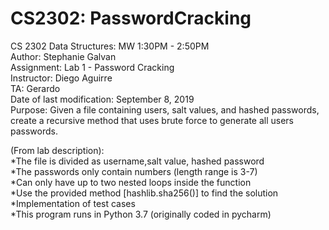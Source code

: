 # CS2302: PasswordCracking
CS 2302 Data Structures: MW 1:30PM - 2:50PM <br />
Author: Stephanie Galvan <br />
Assignment: Lab 1 - Password Cracking <br />
Instructor: Diego Aguirre <br />
TA: Gerardo <br />
Date of last modification: September 8, 2019 <br />
Purpose: Given a file containing users, salt values, and hashed passwords, create a recursive method that uses brute force to generate all users passwords. <br />

(From lab description): <br />
  *The file is divided as username,salt value, hashed password <br />
  *The passwords only contain numbers (length range is 3-7) <br />
  *Can only have up to two nested loops inside the function <br />
  *Use the provided method [hashlib.sha256()] to find the solution  <br />
  *Implementation of test cases <br />
  *This program runs in Python 3.7 (originally coded in pycharm)
